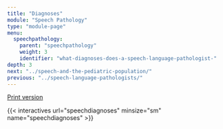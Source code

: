 ```yaml
---
title: "Diagnoses"
module: "Speech Pathology"
type: "module-page"
menu:
  speechpathology:
    parent: "speechpathology"
    weight: 3
    identifier: "what-diagnoses-does-a-speech-language-pathologist-"
depth: 3
next: "../speech-and-the-pediatric-population/"
previous: "../speech-language-pathologists/"
---
```

<div class="pageblock print_chart"><a href="https://www1.columbia.edu/sec/ccnmtl/remote/static/match/pdf/slpchart03.pdf" target="_blank">Print version</a>
</div>

{{< interactives url="speechdiagnoses" minsize="sm" name="speechdiagnoses" >}}